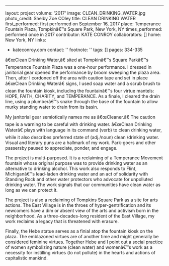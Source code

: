 ---
layout: project
volume: '2017'
image: CLEAN_DRINKING_WATER.jpg
photo_credit: Shelby Zoe COley
title: CLEAN DRINKING WATER
first_performed: first performed on September 16, 2017
place: Temperance Fountain Plaza, Tompkinâ€™s Square Park, New York, NY
times_performed: performed once in 2017
contributor: KATE CONROY
collaborators: []
home: New York, NY
links:
- kateconroy.com
contact: ''
footnote: ''
tags: []
pages: 334-335



â€œClean Drinking Water,â€ sited at Tompkinâ€™s Square Parkâ€™s Temperance Fountain Plaza was a one-hour performance. I dressed in janitorial gear opened the performance by broom sweeping the plaza area. Then, after I cordoned off the area with caution tape and set in place â€œClean Drinking Waterâ€ signs, I used soap water and a scrub brush to clean the fountain kiosk, including the fountainâ€™s four virtue mantels: HOPE, FAITH, CHARITY, and TEMPERANCE. As a finale, I cleared the drain line, using a plumberâ€™s snake through the base of the fountain to allow murky standing water to drain from its basin.

My janitorial gear semiotically names me as â€œCleaner.â€ The caution tape is a warning to be careful with drinking water. â€œClean Drinking Waterâ€ plays with language in its command (verb) to clean drinking water, while it also describes preferred state of (adj./noun) clean /drinking water. Visual and literary puns are a hallmark of my work. Park-goers and other passersby paused to appreciate, ponder, and engage.

The project is multi-purposed. It is a reclaiming of a Temperance Movement fountain whose original purpose was to provide drinking water as an alternative to drinking alcohol. This work also responds to Flint, Michiganâ€™s lead-laden drinking water and an act of solidarity with Standing Rock and other water protectors who advocate for unpolluted drinking water. The work signals that our communities have clean water as long as we can protect it.

The project is also a reclaiming of Tompkins Square Park as a site for arts actions. The East Village is in the throes of hyper-gentrification and its newcomers have a dim or absent view of the arts and activism born in the neighborhood. As a three-decades-long resident of the East Village, my work reclaims a legacy that is threatened with erasure.

Finally, the Hebe statue serves as a finial atop the fountain kiosk on the plaza. The emblazoned virtues are of another time and might generally be considered feminine virtues. Together Hebe and I point out a social practice of women symbolizing nature (clean water) and womenâ€™s work as a necessity for instilling virtues (to not pollute) in the hearts and actions of capitalistic mankind.

